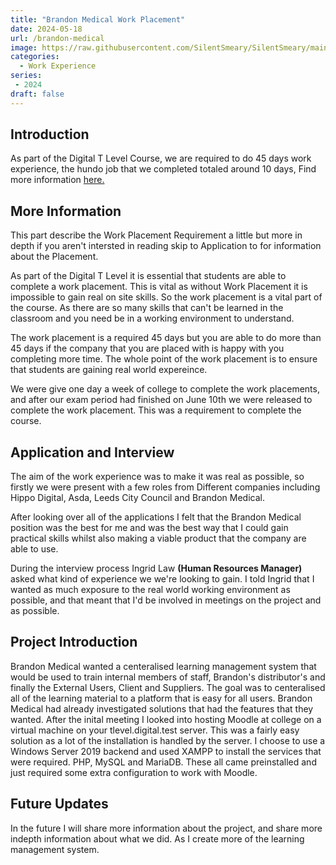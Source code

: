 ```yaml
---
title: "Brandon Medical Work Placement"
date: 2024-05-18
url: /brandon-medical
image: https://raw.githubusercontent.com/SilentSmeary/SilentSmeary/main/images/hugo/BrandonMedical.webp
categories:
  - Work Experience
series:
 - 2024 
draft: false
---
```

## Introduction
As part of the Digital T Level Course, we are required to do 45 days work experience, the hundo job that we completed totaled around 10 days, Find more information [here.](https://barowik-portfolio.netlify.app/hundo/)

## More Information
This part describe the Work Placement Requirement a little but more in depth if you aren't intersted in reading skip to Application to for information about the Placement.

As part of the Digital T Level it is essential that students are able to complete a work placement. This is vital as without Work Placement it is impossible to gain real on site skills. So the work placement is a vital part of the course. As there are so many skills that can't be learned in the classroom and you need be in a working environment to understand.

The work placement is a required 45 days but you are able to do more than 45 days if the company that you are placed with is happy with you completing more time. The whole point of the work placement is to ensure that students are gaining real world expereince.

We were give one day a week of college to complete the work placements, and after our exam period had finished on June 10th we were released to complete the work placement. This was a requirement to complete the course.

## Application and Interview
The aim of the work experience was to make it was real as possible, so firstly we were present with a few roles from Different companies including Hippo Digital, Asda, Leeds City Council and Brandon Medical.

After looking over all of the applications I felt that the Brandon Medical position was the best for me and was the best way that I could gain practical skills whilst also making a viable product that the company are able to use.

During the interview process Ingrid Law **(Human Resources Manager)** asked what kind of experience we we're looking to gain. I told Ingrid that I wanted as much exposure to the real world working environment as possible, and that meant that I'd be involved in meetings on the project and as possible.

## Project Introduction
Brandon Medical wanted a centeralised learning management system that would be used to train internal members of staff, Brandon's distributor's and finally the External Users, Client and Suppliers. The goal was to centeralised all of the learning material to a platform that is easy for all users. Brandon Medical had already investigated solutions that had the features that they wanted. After the inital meeting I looked into hosting Moodle at college on a virtual machine on your tlevel.digital.test server. This was a fairly easy solution as a lot of the installation is handled by the server. I choose to use a Windows Server 2019 backend and used XAMPP to install the services that were required. PHP, MySQL and MariaDB. These all came preinstalled and just required some extra configuration to work with Moodle.

## Future Updates
In the future I will share more information about the project, and share more indepth information about what we did. As I create more of the learning management system.
